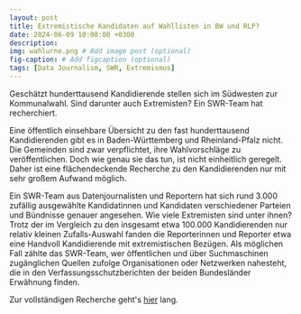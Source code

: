 ```yaml
---
layout: post
title: Extremistische Kandidaten auf Wahllisten in BW und RLP? 
date: 2024-06-09 10:00:00 +0300
description: 
img: wahlurne.png # Add image post (optional)
fig-caption: # Add figcaption (optional)
tags: [Data Journalism, SWR, Extremismus]
---
```



Geschätzt hunderttausend Kandidierende stellen sich im Südwesten zur Kommunalwahl. Sind darunter auch Extremisten? Ein SWR-Team hat recherchiert.

Eine öffentlich einsehbare Übersicht zu den fast hunderttausend Kandidierenden gibt es in Baden-Württemberg und Rheinland-Pfalz nicht. Die Gemeinden sind zwar verpflichtet, ihre Wahlvorschläge zu veröffentlichen. Doch wie genau sie das tun, ist nicht einheitlich geregelt. Daher ist eine flächendeckende Recherche zu den Kandidierenden nur mit sehr großem Aufwand möglich.

Ein SWR-Team aus Datenjournalisten und Reportern hat sich rund 3.000 zufällig ausgewählte Kandidatinnen und Kandidaten verschiedener Parteien und Bündnisse genauer angesehen. Wie viele Extremisten sind unter ihnen? Trotz der im Vergleich zu den insgesamt etwa 100.000 Kandidierenden nur relativ kleinen Zufalls-Auswahl fanden die Reporterinnen und Reporter etwa eine Handvoll Kandidierende mit extremistischen Bezügen. Als möglichen Fall zählte das SWR-Team, wer öffentlichen und über Suchmaschinen zugänglichen Quellen zufolge Organisationen oder Netzwerken nahesteht, die in den Verfassungsschutzberichten der beiden Bundesländer Erwähnung finden.

Zur vollständigen Recherche geht's [hier](https://www.swr.de/swraktuell/extremistische-kandidaten-auf-wahllisten-bw-rlp-100.html) lang.